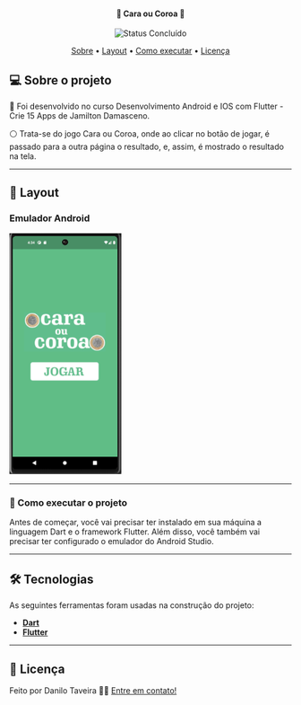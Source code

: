 <h4 align="center"> 
	🚧 Cara ou Coroa 🚧
</h4>

<p align="center">
	<img alt="Status Concluído" src="https://img.shields.io/badge/STATUS-CONCLU%C3%8DDO-brightgreen">
</p>

<p align="center">
 <a href="#-sobre-o-projeto">Sobre</a> •
 <a href="#-layout">Layout</a> • 
 <a href="#-como-executar-o-projeto">Como executar</a> • 
 <a href="#user-content--licença">Licença</a>
</p>

## 💻 Sobre o projeto

📄 Foi desenvolvido no curso Desenvolvimento Android e IOS com Flutter -Crie 15 Apps de Jamilton Damasceno.

⚪ Trata-se do jogo Cara ou Coroa, onde ao clicar no botão de jogar, é passado para a outra página o resultado, e, assim, é mostrado o resultado na tela.

---

## 🎨 Layout

### Emulador Android

<p align="start">
  <img alt="Nome do Projeto" title="Nome do Projeto" src="images/resultado.png" width="200px">
</p>

---

### 📍 Como executar o projeto

Antes de começar, você vai precisar ter instalado em sua máquina a linguagem Dart e o framework Flutter.
Além disso, você também vai precisar ter configurado o emulador do Android Studio.

---

## 🛠 Tecnologias

As seguintes ferramentas foram usadas na construção do projeto:

- **[Dart](https://dart.dev)**
- **[Flutter](https://flutter.dev)**

---

## 📝 Licença

Feito por Danilo Taveira 👋🏽 [Entre em contato!](https://www.linkedin.com/in/danilo-taveira/)
